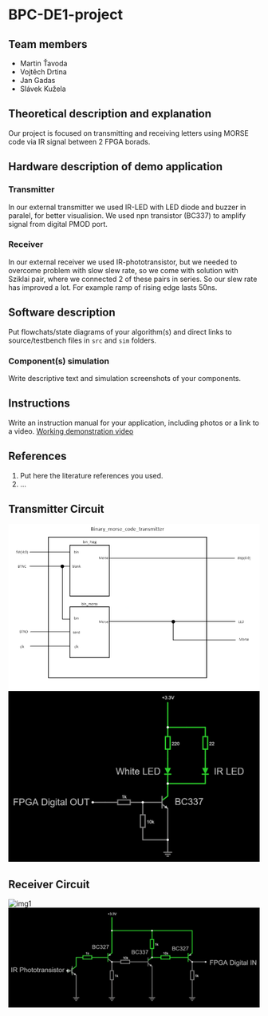 # BPC-DE1-project

## Team members
* Martin Ťavoda
* Vojtěch Drtina
* Jan Gadas
* Slávek Kužela

## Theoretical description and explanation

Our project is focused on transmitting and receiving letters using MORSE code via IR signal between 2 FPGA borads. 

## Hardware description of demo application

### Transmitter

In our external transmitter we used IR-LED with LED diode and buzzer in paralel, for better visualision. We used npn transistor (BC337) to amplify signal from digital PMOD port.

### Receiver

In our external receiver we used IR-phototransistor, but we needed to overcome problem with slow slew rate, so we come with solution with Sziklai pair, where we connected 2 of these pairs in series. So our slew rate has improved a lot. For example ramp of rising edge lasts 50ns. 

## Software description

Put flowchats/state diagrams of your algorithm(s) and direct links to source/testbench files in `src` and `sim` folders. 

### Component(s) simulation

Write descriptive text and simulation screenshots of your components.

## Instructions

Write an instruction manual for your application, including photos or a link to a video.
[Working demonstration video](https://youtu.be/yEXXWRQE4EQ)

## References

1. Put here the literature references you used.
2. ...

## Transmitter Circuit

![img1](images/Transmitter_block.png)
![img2](images/Transmitter_schematic.png)

## Receiver Circuit

![img1](images/Receiver_block.png)
![img2](images/Receiver_schematic.png)


